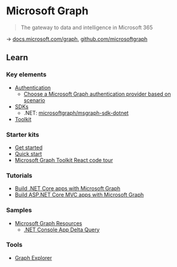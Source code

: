 # Microsoft Graph

> The gateway to data and intelligence in Microsoft 365

→ [docs.microsoft.com/graph](https://docs.microsoft.com/en-us/graph/), [github.com/microsoftgraph](https://github.com/microsoftgraph)

## Learn

### Key elements

* [Authentication](https://docs.microsoft.com/en-us/graph/auth/)
  * [Choose a Microsoft Graph authentication provider based on scenario](https://docs.microsoft.com/en-us/graph/sdks/choose-authentication-providers)
* [SDKs](https://docs.microsoft.com/en-us/graph/sdks/sdks-overview)
  * .NET: [microsoftgraph/msgraph-sdk-dotnet](https://github.com/microsoftgraph/msgraph-sdk-dotnet)
* [Toolkit](https://docs.microsoft.com/en-us/graph/toolkit/overview)

### Starter kits

* [Get started](https://developer.microsoft.com/en-us/graph/get-started)
* [Quick start](https://developer.microsoft.com/en-us/graph/quick-start)
* [Microsoft Graph Toolkit React code tour](https://github.com/microsoftgraph/mgt-react-codetour)

### Tutorials

* [Build .NET Core apps with Microsoft Graph](https://docs.microsoft.com/en-us/graph/tutorials/dotnet-core)
* [Build ASP.NET Core MVC apps with Microsoft Graph](https://docs.microsoft.com/en-us/graph/tutorials/aspnet-core)

### Samples

* [Microsoft Graph Resources](https://developer.microsoft.com/en-us/graph/gallery/?filterBy=Samples)
  * [.NET Console App Delta Query](https://github.com/microsoftgraph/consoleApp-deltaQuery-dotNet-sample)

### Tools

* [Graph Explorer](https://developer.microsoft.com/en-us/graph/graph-explorer)
